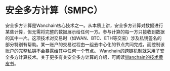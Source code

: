 # 安全多方计算（SMPC）

安全多方计算是Wanchain核心技术之一。从本质上讲，安全多方计算对数据进行某些计算，但无需将完整的数据展示给任何一方。参与计算的每一方只接收到数据的其中一片。这项技术对交易时（如WAN、BTC、ETH等交易）涉及私钥签名的部分特别有帮助。某一账户的交易过程由一组去中心化的节点共同完成，而控制该账户的完整私钥不会暴露给其中任何一个节点。 Wanchain的跨链机制就采用了安全多方计算技术。关于更多有关安全多方计算的介绍，可阅读[Wanchain的技术黄皮书](https://www.wanchain.org/)。
